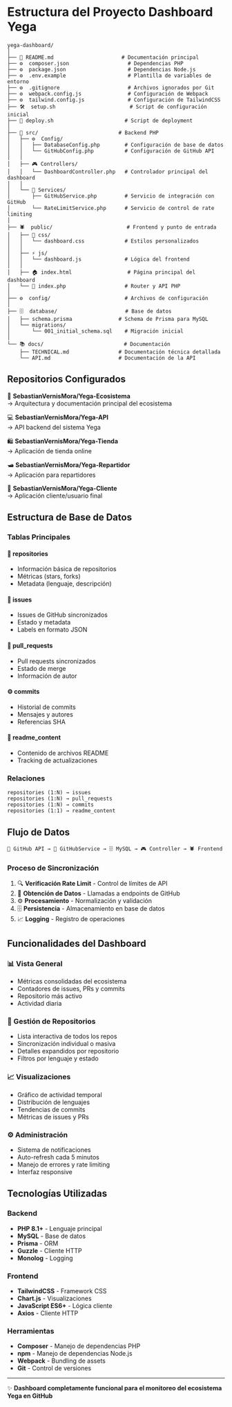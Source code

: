 # Estructura del Proyecto Dashboard Yega

```
yega-dashboard/
│
├── 📝 README.md                      # Documentación principal
├── ⚙️  composer.json                   # Dependencias PHP
├── ⚙️  package.json                    # Dependencias Node.js
├── ⚙️  .env.example                    # Plantilla de variables de entorno
├── ⚙️  .gitignore                      # Archivos ignorados por Git
├── ⚙️  webpack.config.js               # Configuración de Webpack
├── ⚙️  tailwind.config.js              # Configuración de TailwindCSS
├── 🛠️  setup.sh                        # Script de configuración inicial
├── 🚀 deploy.sh                       # Script de deployment
│
├── 📁 src/                          # Backend PHP
│   ├── ⚙️  Config/
│   │   ├── DatabaseConfig.php        # Configuración de base de datos
│   │   └── GitHubConfig.php          # Configuración de GitHub API
│   │
│   ├── 🎮 Controllers/
│   │   └── DashboardController.php   # Controlador principal del dashboard
│   │
│   └── 🔧 Services/
│       ├── GitHubService.php         # Servicio de integración con GitHub
│       └── RateLimitService.php      # Servicio de control de rate limiting
│
├── 🕷️  public/                        # Frontend y punto de entrada
│   ├── 🎨 css/
│   │   └── dashboard.css             # Estilos personalizados
│   │
│   ├── ⚡ js/
│   │   └── dashboard.js              # Lógica del frontend
│   │
│   ├── 🏠 index.html                  # Página principal del dashboard
│   └── 🔀 index.php                   # Router y API PHP
│
├── ⚙️  config/                        # Archivos de configuración
│
├── 🗄️  database/                      # Base de datos
│   ├── schema.prisma               # Schema de Prisma para MySQL
│   └── migrations/
│       └── 001_initial_schema.sql    # Migración inicial
│
└── 📚 docs/                          # Documentación
    ├── TECHNICAL.md                # Documentación técnica detallada
    └── API.md                      # Documentación de la API
```

## Repositorios Configurados

📁 **SebastianVernisMora/Yega-Ecosistema**  
→ Arquitectura y documentación principal del ecosistema

💻 **SebastianVernisMora/Yega-API**  
→ API backend del sistema Yega

🛍️ **SebastianVernisMora/Yega-Tienda**  
→ Aplicación de tienda online

🛥️ **SebastianVernisMora/Yega-Repartidor**  
→ Aplicación para repartidores

📱 **SebastianVernisMora/Yega-Cliente**  
→ Aplicación cliente/usuario final

## Estructura de Base de Datos

### Tablas Principales

#### 📁 repositories
- Información básica de repositorios
- Métricas (stars, forks)
- Metadata (lenguaje, descripción)

#### 📝 issues  
- Issues de GitHub sincronizados
- Estado y metadata
- Labels en formato JSON

#### 🔀 pull_requests
- Pull requests sincronizados
- Estado de merge
- Información de autor

#### ⚙️ commits
- Historial de commits
- Mensajes y autores
- Referencias SHA

#### 📝 readme_content
- Contenido de archivos README
- Tracking de actualizaciones

### Relaciones

```
repositories (1:N) → issues
repositories (1:N) → pull_requests  
repositories (1:N) → commits
repositories (1:1) → readme_content
```

## Flujo de Datos

```
👙 GitHub API → 🔧 GitHubService → 🗄️ MySQL → 🎮 Controller → 🕷️ Frontend
```

### Proceso de Sincronización

1. 🔍 **Verificación Rate Limit** - Control de límites de API
2. 📝 **Obtención de Datos** - Llamadas a endpoints de GitHub
3. ⚙️ **Procesamiento** - Normalización y validación
4. 🗄️ **Persistencia** - Almacenamiento en base de datos
5. 📈 **Logging** - Registro de operaciones

## Funcionalidades del Dashboard

### 📊 Vista General
- Métricas consolidadas del ecosistema
- Contadores de issues, PRs y commits
- Repositorio más activo
- Actividad diaria

### 📁 Gestión de Repositorios
- Lista interactiva de todos los repos
- Sincronización individual o masiva
- Detalles expandidos por repositorio
- Filtros por lenguaje y estado

### 📈 Visualizaciones
- Gráfico de actividad temporal
- Distribución de lenguajes
- Tendencias de commits
- Métricas de issues y PRs

### ⚙️ Administración
- Sistema de notificaciones
- Auto-refresh cada 5 minutos
- Manejo de errores y rate limiting
- Interfaz responsive

## Tecnologías Utilizadas

### Backend
- **PHP 8.1+** - Lenguaje principal
- **MySQL** - Base de datos
- **Prisma** - ORM
- **Guzzle** - Cliente HTTP
- **Monolog** - Logging

### Frontend  
- **TailwindCSS** - Framework CSS
- **Chart.js** - Visualizaciones
- **JavaScript ES6+** - Lógica cliente
- **Axios** - Cliente HTTP

### Herramientas
- **Composer** - Manejo de dependencias PHP
- **npm** - Manejo de dependencias Node.js
- **Webpack** - Bundling de assets
- **Git** - Control de versiones

---

✨ **Dashboard completamente funcional para el monitoreo del ecosistema Yega en GitHub**
